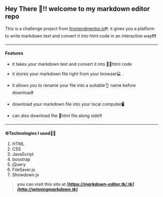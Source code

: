 ## Hey There 👋!! welcome to my markdown editor repo

This is a challenge project from [frontendmentor.io](https://frontendmentor.io)❗❗. 
it gives you a platform to write markdown text and convert it into html code in an interactive way❗❗❗

___

#### Features 
- it takes your markdown text and convert it into 👩‍💻html code

- it stores your markdown file right from your browser💻 .

- it allows you to rename your file into a suitable👌 name before download❗

- download your markdown file into your local computer🖥 

- can also download the 💾html file along side!❗  
___

#### ⚙Technologies  I used👨‍💻
1. HTML
2. CSS
3. JavaScript 
4. boostrap
5. jQuery
6. FileSaver.js
7. Showdown.js

> __you can visit this site at _[https://markdown-editor.tk/.tk](http://winningmarkdown.tk)___
